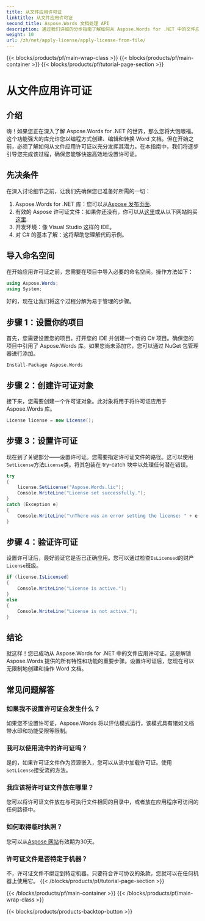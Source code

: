 ```yaml
---
title: 从文件应用许可证
linktitle: 从文件应用许可证
second_title: Aspose.Words 文档处理 API
description: 通过我们详细的分步指南了解如何从 Aspose.Words for .NET 中的文件应用许可证。轻松释放您图书馆的全部潜力。
weight: 10
url: /zh/net/apply-license/apply-license-from-file/
---
```


{{< blocks/products/pf/main-wrap-class >}}
{{< blocks/products/pf/main-container >}}
{{< blocks/products/pf/tutorial-page-section >}}

# 从文件应用许可证

## 介绍

嗨！如果您正在深入了解 Aspose.Words for .NET 的世界，那么您将大饱眼福。这个功能强大的库允许您以编程方式创建、编辑和转换 Word 文档。但在开始之前，必须了解如何从文件应用许可证以充分发挥其潜力。在本指南中，我们将逐步引导您完成该过程，确保您能够快速高效地设置许可证。

## 先决条件

在深入讨论细节之前，让我们先确保您已准备好所需的一切：

1.  Aspose.Words for .NET 库：您可以从[Aspose 发布页面](https://releases.aspose.com/words/net/).
2. 有效的 Aspose 许可证文件：如果你还没有，你可以从[这里](https://releases.aspose.com/)或从以下网站购买[这里](https://purchase.aspose.com/buy).
3. 开发环境：像 Visual Studio 这样的 IDE。
4. 对 C# 的基本了解：这将帮助您理解代码示例。

## 导入命名空间

在开始应用许可证之前，您需要在项目中导入必要的命名空间。操作方法如下：

```csharp
using Aspose.Words;
using System;
```

好的，现在让我们将这个过程分解为易于管理的步骤。

## 步骤 1：设置你的项目

首先，您需要设置您的项目。打开您的 IDE 并创建一个新的 C# 项目。确保您的项目中引用了 Aspose.Words 库。如果您尚未添加它，您可以通过 NuGet 包管理器进行添加。

```shell
Install-Package Aspose.Words
```

## 步骤 2：创建许可证对象

接下来，您需要创建一个许可证对象。此对象将用于将许可证应用于 Aspose.Words 库。

```csharp
License license = new License();
```

## 步骤 3：设置许可证

现在到了关键部分——设置许可证。您需要指定许可证文件的路径。这可以使用`SetLicense`方法`License`类。将其包装在 try-catch 块中以处理任何潜在错误。

```csharp
try
{
    license.SetLicense("Aspose.Words.lic");
    Console.WriteLine("License set successfully.");
}
catch (Exception e)
{
    Console.WriteLine("\nThere was an error setting the license: " + e.Message);
}
```

## 步骤 4：验证许可证

设置许可证后，最好验证它是否已正确应用。您可以通过检查`IsLicensed`的财产`License`班级。

```csharp
if (license.IsLicensed)
{
    Console.WriteLine("License is active.");
}
else
{
    Console.WriteLine("License is not active.");
}
```

## 结论

就这样！您已成功从 Aspose.Words for .NET 中的文件应用许可证。这是解锁 Aspose.Words 提供的所有特性和功能的重要步骤。设置许可证后，您现在可以无限制地创建和操作 Word 文档。

## 常见问题解答

### 如果我不设置许可证会发生什么？  
如果您不设置许可证，Aspose.Words 将以评估模式运行，该模式具有诸如文档带水印和功能受限等限制。

### 我可以使用流中的许可证吗？  
是的，如果许可证文件作为资源嵌入，您可以从流中加载许可证。使用`SetLicense`接受流的方法。

### 我应该将许可证文件放在哪里？  
您可以将许可证文件放在与可执行文件相同的目录中，或者放在应用程序可访问的任何路径中。

### 如何取得临时执照？  
您可以从[Aspose 网站](https://purchase.aspose.com/temporary-license/)有效期为30天。

### 许可证文件是否特定于机器？  
不，许可证文件不绑定到特定机器。只要符合许可协议的条款，您就可以在任何机器上使用它。
{{< /blocks/products/pf/tutorial-page-section >}}

{{< /blocks/products/pf/main-container >}}
{{< /blocks/products/pf/main-wrap-class >}}

{{< blocks/products/products-backtop-button >}}

